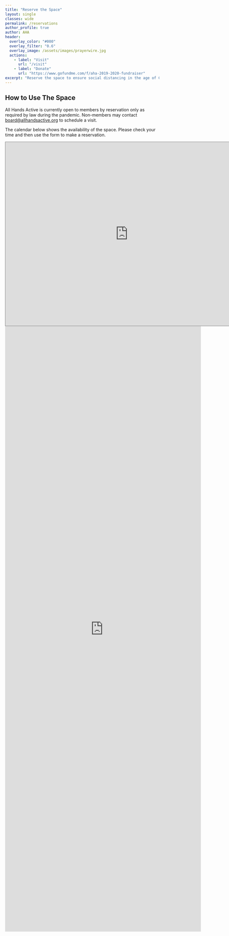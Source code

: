 ```yaml
---
title: "Reserve the Space"
layout: single
classes: wide
permalink: /reservations
author_profile: true
author: AHA
header:
  overlay_color: "#000"
  overlay_filter: "0.6"
  overlay_image: /assets/images/prayerwire.jpg
  actions:
    - label: "Visit"
      url: "/visit"
    - label: "Donate"
      url: "https://www.gofundme.com/f/aha-2019-2020-fundraiser"
excerpt: "Reserve the space to ensure social distancing in the age of COVID-19."
---
```


## How to Use The Space
<p>All Hands Active is currently open to members by reservation only as required
by law during the pandemic. Non-members may contact <a
href="mailto:board@allhandsactive.org">board@allhandsactive.org</a> to schedule
a visit.</p> 

<p>The calendar below shows the availability of the
space. Please check your time and then use the form to make a reservation.</p>

<iframe src="https://calendar.google.com/calendar/embed?height=600&amp;wkst=1&amp;bgcolor=%23ffffff&amp;ctz=America%2FNew_York&amp;src=YWxsaGFuZHNhY3RpdmUub3JnX3B2c2t1ZGthY2poNmtrNTc5aDVmbXRtcG9zQGdyb3VwLmNhbGVuZGFyLmdvb2dsZS5jb20&amp;src=YWxsaGFuZHNhY3RpdmUub3JnX203c3FlMXYzMGFtZWVncXFoam42bmFobjlrQGdyb3VwLmNhbGVuZGFyLmdvb2dsZS5jb20&amp;src=YWxsaGFuZHNhY3RpdmUub3JnX3FhNmtmdW41amVsMmY3cHQ5b3Nlc3NibWdnQGdyb3VwLmNhbGVuZGFyLmdvb2dsZS5jb20&amp;color=%23F09300&amp;color=%237986CB&amp;color=%239E69AF&amp;title=All%20Hands%20Active%20Room%20Reservations" style="border:solid 1px #777" width="800" height="600" frameborder="0" scrolling="no"></iframe>
<br>
<iframe src="https://docs.google.com/forms/d/e/1FAIpQLSemfD9IU6othxtFbF-HbHx2ohWgv0ra2Pb2XuRwXG_A8wBfaA/viewform?embedded=true" width="640" height="1977" frameborder="0" marginheight="0" marginwidth="0">Loading…</iframe>
